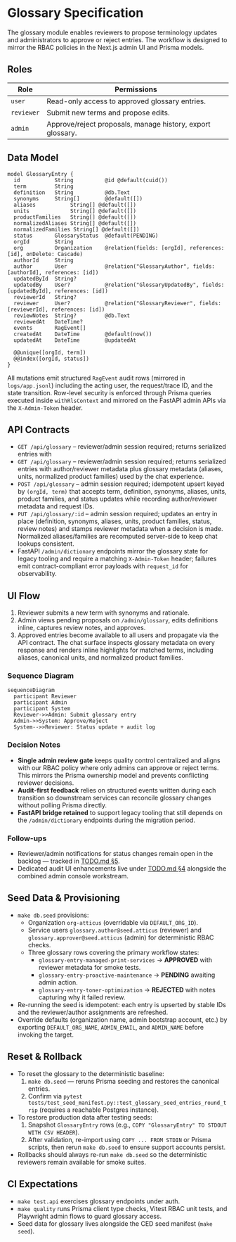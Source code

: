 # Glossary Specification

The glossary module enables reviewers to propose terminology updates and administrators
to approve or reject entries. The workflow is designed to mirror the RBAC policies in the
Next.js admin UI and Prisma models.

## Roles

| Role       | Permissions                                                |
| ---------- | ---------------------------------------------------------- |
| `user`     | Read-only access to approved glossary entries.             |
| `reviewer` | Submit new terms and propose edits.                        |
| `admin`    | Approve/reject proposals, manage history, export glossary. |

## Data Model

```prisma
model GlossaryEntry {
  id           String          @id @default(cuid())
  term         String
  definition   String          @db.Text
  synonyms     String[]        @default([])
  aliases           String[] @default([])
  units             String[] @default([])
  productFamilies   String[] @default([])
  normalizedAliases String[] @default([])
  normalizedFamilies String[] @default([])
  status       GlossaryStatus  @default(PENDING)
  orgId        String
  org          Organization    @relation(fields: [orgId], references: [id], onDelete: Cascade)
  authorId     String
  author       User            @relation("GlossaryAuthor", fields: [authorId], references: [id])
  updatedById  String?
  updatedBy    User?           @relation("GlossaryUpdatedBy", fields: [updatedById], references: [id])
  reviewerId   String?
  reviewer     User?           @relation("GlossaryReviewer", fields: [reviewerId], references: [id])
  reviewNotes  String?         @db.Text
  reviewedAt   DateTime?
  events       RagEvent[]
  createdAt    DateTime        @default(now())
  updatedAt    DateTime        @updatedAt

  @@unique([orgId, term])
  @@index([orgId, status])
}
```

All mutations emit structured `RagEvent` audit rows (mirrored in `logs/app.jsonl`) including the acting user,
the request/trace ID, and the state transition. Row-level security is enforced through
Prisma queries executed inside `withRlsContext` and mirrored on the FastAPI admin APIs via
the `X-Admin-Token` header.

## API Contracts

- `GET /api/glossary` – reviewer/admin session required; returns serialized entries with
- `GET /api/glossary` – reviewer/admin session required; returns serialized entries with
  author/reviewer metadata plus glossary metadata (aliases, units, normalized product
  families) used by the chat experience.
- `POST /api/glossary` – admin session required; idempotent upsert keyed by `(orgId, term)`
  that accepts term, definition, synonyms, aliases, units, product families, and status updates
  while recording author/reviewer metadata and request IDs.
- `PUT /api/glossary/:id` – admin session required; updates an entry in place (definition,
  synonyms, aliases, units, product families, status, review notes) and stamps reviewer metadata
  when a decision is made. Normalized aliases/families are recomputed server-side to keep
  chat lookups consistent.
- FastAPI `/admin/dictionary` endpoints mirror the glossary state for legacy tooling and
  require a matching `X-Admin-Token` header; failures emit contract-compliant error
  payloads with `request_id` for observability.

## UI Flow

1. Reviewer submits a new term with synonyms and rationale.
2. Admin views pending proposals on `/admin/glossary`, edits definitions inline, captures review notes, and approves.
3. Approved entries become available to all users and propagate via the API contract. The
   chat surface inspects glossary metadata on every response and renders inline highlights for
   matched terms, including aliases, canonical units, and normalized product families.

### Sequence Diagram

```mermaid
sequenceDiagram
  participant Reviewer
  participant Admin
  participant System
  Reviewer->>Admin: Submit glossary entry
  Admin->>System: Approve/Reject
  System-->>Reviewer: Status update + audit log
```

### Decision Notes

- **Single admin review gate** keeps quality control centralized and aligns with our RBAC policy where only admins can approve or
  reject terms. This mirrors the Prisma ownership model and prevents conflicting reviewer decisions.
- **Audit-first feedback** relies on structured events written during each transition so downstream services can reconcile glossary
  changes without polling Prisma directly.
- **FastAPI bridge retained** to support legacy tooling that still depends on the `/admin/dictionary` endpoints during the migration
  period.

### Follow-ups

- Reviewer/admin notifications for status changes remain open in the backlog — tracked in [TODO.md §5](../TODO.md#5-uncertain-chat-validation-flow).
- Dedicated audit UI enhancements live under [TODO.md §4](../TODO.md#4-admin-ops-console-uncertain-chats-tickets-glossary) alongside the combined admin console workstream.

## Seed Data & Provisioning

- `make db.seed` provisions:
  - Organization `org-atticus` (overridable via `DEFAULT_ORG_ID`).
  - Service users `glossary.author@seed.atticus` (reviewer) and `glossary.approver@seed.atticus` (admin) for deterministic RBAC checks.
  - Three glossary rows covering the primary workflow states:
    - `glossary-entry-managed-print-services` → **APPROVED** with reviewer metadata for smoke tests.
    - `glossary-entry-proactive-maintenance` → **PENDING** awaiting admin action.
    - `glossary-entry-toner-optimization` → **REJECTED** with notes capturing why it failed review.
- Re-running the seed is idempotent: each entry is upserted by stable IDs and the reviewer/author assignments are refreshed.
- Override defaults (organization name, admin bootstrap account, etc.) by exporting `DEFAULT_ORG_NAME`, `ADMIN_EMAIL`, and `ADMIN_NAME` before invoking the target.

## Reset & Rollback

- To reset the glossary to the deterministic baseline:
  1. `make db.seed` — reruns Prisma seeding and restores the canonical entries.
  2. Confirm via `pytest tests/test_seed_manifest.py::test_glossary_seed_entries_round_trip` (requires a reachable Postgres instance).
- To restore production data after testing seeds:
  1. Snapshot `GlossaryEntry` rows (e.g., `COPY "GlossaryEntry" TO STDOUT WITH CSV HEADER`).
  2. After validation, re-import using `COPY ... FROM STDIN` or Prisma scripts, then rerun `make db.seed` to ensure support accounts persist.
- Rollbacks should always re-run `make db.seed` so the deterministic reviewers remain available for smoke suites.

## CI Expectations

- `make test.api` exercises glossary endpoints under auth.
- `make quality` runs Prisma client type checks, Vitest RBAC unit tests, and Playwright admin flows to guard glossary access.
- Seed data for glossary lives alongside the CED seed manifest (`make seed`).
